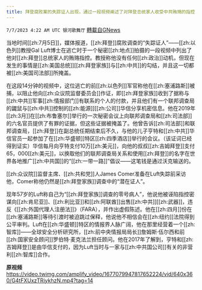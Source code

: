 ```yaml
---
title: 拜登腐败案的失踪证人出现，通过一段视频阐述了对拜登总统家人收受中共贿赂的指控
---
```

`7/7/2023 4:22 AM UTC 银河歌舞厅` [轉載自GNews](https://gnews.org/articles/1442897)

当地时间[[zh:7月5日]]，媒体报道，[[zh:拜登]]腐败调查的“失踪证人”——[[zh:以色列]]教授Gal Luft博士在逃亡时于一个秘密[[zh:地点]]拍摄的一段视频中列出了他对[[zh:拜登]]总统家人的贿赂指控。教授称他没有任何[[zh:政治]]动机，但现在发生的事情是[[zh:美国总统]][[zh:拜登家族]]与[[zh:中共]]的勾结，并且这一切都被[[zh:美国司法部]]所掩盖。

在这段14分钟的视频中，这位逃亡的前[[zh:以色列]]军官称他在[[zh:塞浦路斯]]被捕，以阻止他向[[zh:众议院监督委员会]]作证，即[[zh:拜登家族]]收到了据称与[[zh:中共]]军事[[zh:情报部门]]有联系的个人的付款，并且他们有一个联邦调查局的鼹鼠与[[zh:中共]]控制的[[zh:能源]][[zh:公司]]华信分享机密信息。他在2019年[[zh:3月]]在[[zh:布鲁塞尔]]举行的一次秘密会议上向联邦调查局和[[zh:司法部]]的六名官员提供了有罪的证据，但这些证据被掩盖了。他曾告诉[[zh:司法部]]和联邦调查局，[[zh:拜登]]在副总统任期结束后不久，与他的儿子亨特和[[zh:中共]]华信官员一起参加了在[[zh:华盛顿]]特区[[zh:四季酒店]]举行的会议。（该证词已经得到证实）华信每月向亨特支付10万[[zh:美元]]，向他的叔叔[[zh:吉姆拜登]]支付65，000[[zh:美元]]，以换取他们的联邦调查局关系和使用[[zh:拜登]]的名字在世界各地推广[[zh:中共国]]的“[[zh:一带一路]]”倡议——这笔钱是通过沃克输送的。

[[zh:众议院]]监督主席、[[zh:共和党]]人James Comer准备在Luft失踪前采访他，Comer称他仍然是[[zh:拜登家族]]调查中的“潜在证人”。

现年57岁的Luft称自己为“[[zh:拜登家族]]调查的零号病人”，他说他被诬陷指控密谋向[[zh:肯尼亚]]、[[zh:利比亚]]和[[zh:阿联酋]]出售[[zh:中共]][[zh:武器]]，违反《[[zh:外国代理人注册法]]》（FARA），并作出虚假陈述。他在[[zh:四月]]份在[[zh:塞浦路斯]]等待引渡时被迫跳过保释，他说他不相信会在[[zh:纽约]]法院得到公平审判。Luft在[[zh:华盛顿]]特区的情报界人脉广阔，他在那里经营着一个[[zh:智库]]——全球安全分析研究所，[[zh:前中央情报局局长]]詹姆斯·伍尔西和前[[zh:国家安全顾问]]罗伯特·麦克法兰担任顾问。他在2017年了解到，亨特和[[zh:吉姆拜登]]是由华信支付的，因为Luft当时与一家与[[zh:中共国公司]]有关的非营利[[zh:智库]]合作。

**原视频**
https://video.twimg.com/amplify_video/1677079947817652224/vid/640x360/G4tFXUxzTRiykhzN.mp4?tag=14
